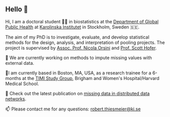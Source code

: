 ## Hello 👋

Hi, I am a doctoral student 👨‍🎓 in biostatistics at the [Department of Global Public Health](https://ki.se/en/gph/research/biostatistics-team) at [Karolinska Institutet](https://ki.se/en) in Stockholm, Sweden 🇸🇪.

The aim of my PhD is to investigate, evaluate, and develop statistical methods for the design, analysis, and interpretation of pooling projects. 
The project is supervised by [Assoc. Prof. Nicola Orsini](https://ki.se/en/people/nicola-orsini) and [Prof. Scott Hofer](https://www.phrei.org/investigators_Hofer.html).

🔭 We are currently working on methods to impute missing values with external data.

📍I am currently based in Boston, MA, USA, as a research trainee for a 6-months at the [TIMI Study Group](https://timi.org), Brigham and Women's Hospital/Harvard Medical School.

📎 Check out the latest publication on [missing data in distributed data networks](https://www.tandfonline.com/doi/full/10.1080/00949655.2024.2404220?src=).

📫 Please contact me for any questions: robert.thiesmeier@ki.se
